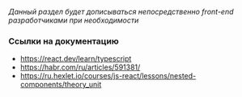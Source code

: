 _Данный раздел будет дописываться непосредственно front-end разработчиками при необходимости_

### Ссылки на документацию
 - https://react.dev/learn/typescript
 - https://habr.com/ru/articles/591381/
 - https://ru.hexlet.io/courses/js-react/lessons/nested-components/theory_unit
